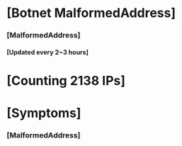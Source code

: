 # [Botnet MalformedAddress]
### [MalformedAddress]
#### [Updated every 2~3 hours]

# [Counting 2138 IPs]

# [Symptoms] 
###   [MalformedAddress]
